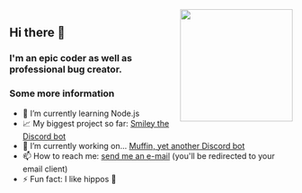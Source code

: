 <img align="right" src="https://avatars.githubusercontent.com/u/73775612" height="200" width="200">

## Hi there 👋
### I'm an epic coder as well as professional bug creator.

### Some more information
- 🌱 I’m currently learning Node.js
- 📈 My biggest project so far: [Smiley the Discord bot](https://github.com/Tegnio/smiley)
- 🔭 I’m currently working on... [Muffin, yet another Discord bot](https://github.com/Tegnio/muffin)
- 📫 How to reach me: [send me an e-mail](mailto:olegbubble@gmail.com) (you'll be redirected to your email client)
- ⚡ Fun fact: I like hippos 🦛

<!--
**Tegnio/Tegnio** is a ✨ _special_ ✨ repository because its `README.md` (this file) appears on your GitHub profile.

Here are some ideas to get you started:

- 😄 Pronouns: ...
- 👯 I’m looking to collaborate on ...
- 🤔 I’m looking for help with ...
- 💬 Ask me about ...
-->
